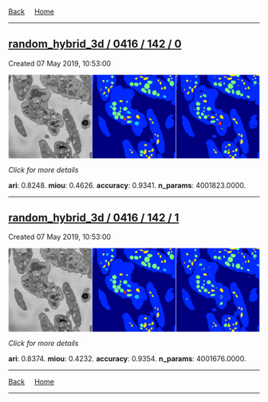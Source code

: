 
[Back](..)&nbsp;&nbsp;&nbsp;&nbsp;&nbsp;[Home](https://leapmanlab.github.io/snapshots)

---

<div class="summary"><a href="0"><h2>random_hybrid_3d / 0416 / 142 / 0</h2></a><p>Created 07 May 2019, 10:53:00
</p><a href="0"><img src="0/media/summary.png" align="center"></a><p>
<i>Click for more details</i>
</p></div>

**ari**: 0.8248. **miou**: 0.4626. **accuracy**: 0.9341. **n_params**: 4001823.0000. 

---

<div class="summary"><a href="1"><h2>random_hybrid_3d / 0416 / 142 / 1</h2></a><p>Created 07 May 2019, 10:53:00
</p><a href="1"><img src="1/media/summary.png" align="center"></a><p>
<i>Click for more details</i>
</p></div>

**ari**: 0.8374. **miou**: 0.4232. **accuracy**: 0.9354. **n_params**: 4001676.0000. 

---

[Back](..)&nbsp;&nbsp;&nbsp;&nbsp;&nbsp;[Home](https://leapmanlab.github.io/snapshots)

---
